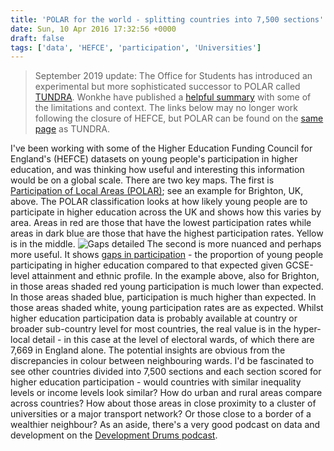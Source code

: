 ```yaml
---
title: 'POLAR for the world - splitting countries into 7,500 sections'
date: Sun, 10 Apr 2016 17:32:56 +0000
draft: false
tags: ['data', 'HEFCE', 'participation', 'Universities']
---
```


> September 2019 update: The Office for Students has introduced an experimental but more sophisticated successor to POLAR called [TUNDRA](https://www.officeforstudents.org.uk/data-and-analysis/young-participation-by-area/). Wonkhe have published a [helpful summary](https://wonkhe.com/blogs/a-cold-spot-on-the-tundra/) with some of the limitations and context. The links below may no longer work following the closure of HEFCE, but POLAR can be found on the [same page](https://www.officeforstudents.org.uk/data-and-analysis/young-participation-by-area/) as TUNDRA.

I've been working with some of the Higher Education Funding Council for England's (HEFCE) datasets on young people's participation in higher education, and was thinking how useful and interesting this information would be on a global scale. There are two key maps. The first is [Participation of Local Areas (POLAR)](http://www.hefce.ac.uk/analysis/yp/POLAR/); see an example for Brighton, UK, above. The POLAR classification looks at how likely young people are to participate in higher education across the UK and shows how this varies by area. Areas in red are those that have the lowest participation rates while areas in dark blue are those that have the highest participation rates. Yellow is in the middle. ![Gaps detailed](https://ransomjc.files.wordpress.com/2016/04/gaps-detailed.png) The second is more nuanced and perhaps more useful. It shows [gaps in participation](http://www.hefce.ac.uk/analysis/yp/gaps/) - the proportion of young people participating in higher education compared to that expected given GCSE-level attainment and ethnic profile. In the example above, also for Brighton, in those areas shaded red young participation is much lower than expected. In those areas shaded blue, participation is much higher than expected. In those areas shaded white, young participation rates are as expected. Whilst higher education participation data is probably available at country or broader sub-country level for most countries, the real value is in the hyper-local detail - in this case at the level of electoral wards, of which there are 7,669 in England alone. The potential insights are obvious from the discrepancies in colour between neighbouring wards. I'd be fascinated to see other countries divided into 7,500 sections and each section scored for higher education participation - would countries with similar inequality levels or income levels look similar? How do urban and rural areas compare across countries? How about those areas in close proximity to a cluster of universities or a major transport network? Or those close to a border of a wealthier neighbour? As an aside, there's a very good podcast on data and development on the [Development Drums podcast](http://developmentdrums.org/875).